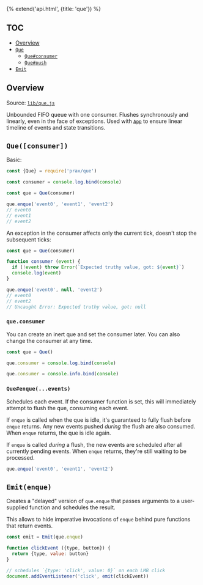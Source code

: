 {% extend('api.html', {title: 'que'}) %}

## TOC

* [Overview]({{url(path)}}/#overview)
* [`Que`]({{url(path)}}/#-que-)
  * [`Que#consumer`]({{url(path)}}/#-que-consumer-)
  * [`Que#push`]({{url(path)}}/#-que-enque-events-)
* [`Emit`]({{url(path)}}/#-emit-enque-)

## Overview

Source:
<a href="https://github.com/Mitranim/prax/blob/master/lib/que.js" target="_blank">
`lib/que.js` <span class="fa fa-github"></span>
</a>

Unbounded FIFO queue with one consumer. Flushes synchronously and linearly, even
in the face of exceptions. Used with [`App`](api/app/) to ensure linear timeline
of events and state transitions.

## `Que([consumer])`

Basic:

```js
const {Que} = require('prax/que')

const consumer = console.log.bind(console)

const que = Que(consumer)

que.enque('event0', 'event1', 'event2')
// event0
// event1
// event2
```

An exception in the consumer affects only the current tick, doesn't stop the
subsequent ticks:

```js
const que = Que(consumer)

function consumer (event) {
  if (!event) throw Error(`Expected truthy value, got: ${event}`)
  console.log(event)
}

que.enque('event0', null, 'event2')
// event0
// event2
// Uncaught Error: Expected truthy value, got: null
```

### `que.consumer`

You can create an inert que and set the consumer later. You can also change the
consumer at any time.

```js
const que = Que()

que.consumer = console.log.bind(console)

que.consumer = console.info.bind(console)
```

### `Que#enque(...events)`

Schedules each event. If the consumer function is set, this will immediately
attempt to flush the que, consuming each event.

If `enque` is called when the que is idle, it's guaranteed to fully flush before
`enque` returns. Any new events pushed _during_ the flush are also consumed.
When `enque` returns, the que is idle again.

If `enque` is called _during_ a flush, the new events are scheduled after all
currently pending events. When `enque` returns, they're still waiting to be
processed.

```js
que.enque('event0', 'event1', 'event2')
```

## `Emit(enque)`

Creates a "delayed" version of `que.enque` that passes arguments to a
user-supplied function and schedules the result.

This allows to hide imperative invocations of `enque` behind pure functions that
return events.

```js
const emit = Emit(que.enque)

function clickEvent ({type, button}) {
  return {type, value: button}
}

// schedules `{type: 'click', value: 0}` on each LMB click
document.addEventListener('click', emit(clickEvent))
```
